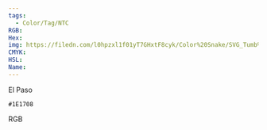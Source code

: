 ```yaml
---
tags:
  - Color/Tag/NTC
RGB:
Hex:
img: https://filedn.com/l0hpzxl1f01yT7GHxtF8cyk/Color%20Snake/SVG_Tumb%20Mass%20No%20Name/1E1708.svg
CMYK:
HSL:
Name:
---
```

El Paso
```palette
#1E1708
```
RGB
